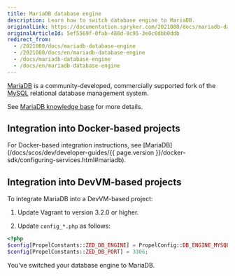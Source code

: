 ```yaml
---
title: MariaDB database engine
description: Learn how to switch database engine to MariaDB.
originalLink: https://documentation.spryker.com/2021080/docs/mariadb-database-engine
originalArticleId: 5ef5569f-0fab-488d-9c95-3e0c0dbb0ddb
redirect_from:
  - /2021080/docs/mariadb-database-engine
  - /2021080/docs/en/mariadb-database-engine
  - /docs/mariadb-database-engine
  - /docs/en/mariadb-database-engine
---
```


[MariaDB](https://mariadb.org/) is a community-developed, commercially supported fork of the [MySQL](https://www.mysql.com/) relational database management system.

See [MariaDB knowledge base](https://mariadb.com/kb/en/) for more details.

## Integration into Docker-based projects

For Docker-based integration instructions, see [MariaDB](/docs/scos/dev/developer-guides/{{ page.version }}/docker-sdk/configuring-services.html#mariadb).
  
## Integration into DevVM-based projects
To integrate MariaDB into a DevVM-based project:

1. Update Vagrant to version 3.2.0 or higher.

2. Update `config_*.php` as follows:

```php
<?php
$config[PropelConstants::ZED_DB_ENGINE] = PropelConfig::DB_ENGINE_MYSQL;
$config[PropelConstants::ZED_DB_PORT] = 3306;
```

You've switched your database engine to MariaDB.


